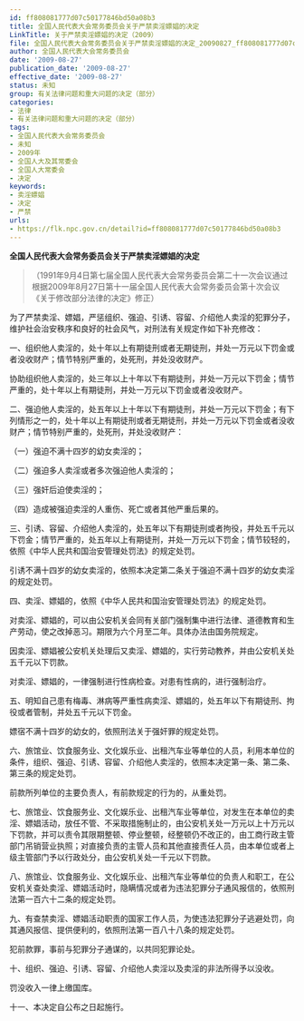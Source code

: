 ```yaml
---
id: ff808081777d07c50177846bd50a08b3
title: 全国人民代表大会常务委员会关于严禁卖淫嫖娼的决定
LinkTitle: 关于严禁卖淫嫖娼的决定（2009）
file: 全国人民代表大会常务委员会关于严禁卖淫嫖娼的决定_20090827_ff808081777d07c50177846bd50a08b3.docx
author: 全国人民代表大会常务委员会
date: '2009-08-27'
publication_date: '2009-08-27'
effective_date: '2009-08-27'
status: 未知
group: 有关法律问题和重大问题的决定（部分）
categories:
- 法律
- 有关法律问题和重大问题的决定（部分）
tags:
- 全国人民代表大会常务委员会
- 未知
- 2009年
- 全国人大及其常委会
- 全国人大常委会
- 决定
keywords:
- 卖淫嫖娼
- 决定
- 严禁
urls:
- https://flk.npc.gov.cn/detail?id=ff808081777d07c50177846bd50a08b3
---
```


**全国人民代表大会常务委员会关于严禁卖淫嫖娼的决定**

> （1991年9月4日第七届全国人民代表大会常务委员会第二十一次会议通过 根据2009年8月27日第十一届全国人民代表大会常务委员会第十次会议《关于修改部分法律的决定》修正）

为了严禁卖淫、嫖娼，严惩组织、强迫、引诱、容留、介绍他人卖淫的犯罪分子，维护社会治安秩序和良好的社会风气，对刑法有关规定作如下补充修改：

一、组织他人卖淫的，处十年以上有期徒刑或者无期徒刑，并处一万元以下罚金或者没收财产；情节特别严重的，处死刑，并处没收财产。

协助组织他人卖淫的，处三年以上十年以下有期徒刑，并处一万元以下罚金；情节严重的，处十年以上有期徒刑，并处一万元以下罚金或者没收财产。

二、强迫他人卖淫的，处五年以上十年以下有期徒刑，并处一万元以下罚金；有下列情形之一的，处十年以上有期徒刑或者无期徒刑，并处一万元以下罚金或者没收财产；情节特别严重的，处死刑，并处没收财产：

（一）强迫不满十四岁的幼女卖淫的；

（二）强迫多人卖淫或者多次强迫他人卖淫的；

（三）强奸后迫使卖淫的；

（四）造成被强迫卖淫的人重伤、死亡或者其他严重后果的。

三、引诱、容留、介绍他人卖淫的，处五年以下有期徒刑或者拘役，并处五千元以下罚金；情节严重的，处五年以上有期徒刑，并处一万元以下罚金；情节较轻的，依照《中华人民共和国治安管理处罚法》的规定处罚。

引诱不满十四岁的幼女卖淫的，依照本决定第二条关于强迫不满十四岁的幼女卖淫的规定处罚。

四、卖淫、嫖娼的，依照《中华人民共和国治安管理处罚法》的规定处罚。

对卖淫、嫖娼的，可以由公安机关会同有关部门强制集中进行法律、道德教育和生产劳动，使之改掉恶习。期限为六个月至二年。具体办法由国务院规定。

因卖淫、嫖娼被公安机关处理后又卖淫、嫖娼的，实行劳动教养，并由公安机关处五千元以下罚款。

对卖淫、嫖娼的，一律强制进行性病检查。对患有性病的，进行强制治疗。

五、明知自己患有梅毒、淋病等严重性病卖淫、嫖娼的，处五年以下有期徒刑、拘役或者管制，并处五千元以下罚金。

嫖宿不满十四岁的幼女的，依照刑法关于强奸罪的规定处罚。

六、旅馆业、饮食服务业、文化娱乐业、出租汽车业等单位的人员，利用本单位的条件，组织、强迫、引诱、容留、介绍他人卖淫的，依照本决定第一条、第二条、第三条的规定处罚。

前款所列单位的主要负责人，有前款规定的行为的，从重处罚。

七、旅馆业、饮食服务业、文化娱乐业、出租汽车业等单位，对发生在本单位的卖淫、嫖娼活动，放任不管、不采取措施制止的，由公安机关处一万元以上十万元以下罚款，并可以责令其限期整顿、停业整顿，经整顿仍不改正的，由工商行政主管部门吊销营业执照；对直接负责的主管人员和其他直接责任人员，由本单位或者上级主管部门予以行政处分，由公安机关处一千元以下罚款。

八、旅馆业、饮食服务业、文化娱乐业、出租汽车业等单位的负责人和职工，在公安机关查处卖淫、嫖娼活动时，隐瞒情况或者为违法犯罪分子通风报信的，依照刑法第一百六十二条的规定处罚。

九、有查禁卖淫、嫖娼活动职责的国家工作人员，为使违法犯罪分子逃避处罚，向其通风报信、提供便利的，依照刑法第一百八十八条的规定处罚。

犯前款罪，事前与犯罪分子通谋的，以共同犯罪论处。

十、组织、强迫、引诱、容留、介绍他人卖淫以及卖淫的非法所得予以没收。

罚没收入一律上缴国库。

十一、本决定自公布之日起施行。
